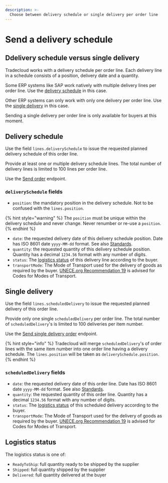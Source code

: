 ```yaml
---
description: >-
  Choose between delivery schedule or single delivery per order line
---
```


# Send a delivery schedule

## Ddelivery schedule versus single delivery

Tradecloud works with a delivery schedule per order line.
Each delivery line in a schedule consists of a position, delivery date and a quantity.

Some ERP systems like SAP work natively with multiple delivery lines per order line.
Use the [delivery schedule](#delivery-schedule) in this case.

Other ERP systems can only work with only one delivery per order line.
Use the [single delivery](#single-delivery) in this case.

Sending a single delivery per order line is only available for buyers at this moment.

## Delivery schedule

Use the field `lines.deliverySchedule` to issue the requested planned delivery schedule of this order line. 

Provide at least one or multiple delivery schedule lines. The total number of delivery lines is limited to 100 lines per order line.

Use the [Send order](https://swagger-ui.accp.tradecloud1.com/?url=https://api.accp.tradecloud1.com/v2/api-connector/specs.yaml#/buyer-endpoints/sendOrderByBuyerRoute) endpoint.

### `deliverySchedule` fields

* `position`: the mandatory position in the delivery schedule. Not to be confused with the `lines.position`.

{% hint style="warning" %}
The `position` must be unique within the delivery schedule and never change. Never renumber or re-use a `position`.
{% endhint %}

* `date`: the requested delivery date of this delivery schedule position. Date has ISO 8601 date `yyyy-MM-dd` format. See also [Standards](../../api/standards.md).
* `quantity`: the requested quantity of this delivery schedule position. Quantity has a decimal `1234.56` format with any number of digits.
* `status`: The [logistics status](#logistics-status) of this delivery line according to the buyer.
* `transportMode`: The Mode of Transport used for the delivery of goods as required by the buyer. [UNECE.org Recommendation 19](https://tfig.unece.org/contents/recommendation-19.htm) is advised for Codes for Modes of Transport.

## Single delivery

Use the field `lines.scheduledDelivery` to issue the requested planned delivery of this order line.

Provide only one single `scheduledDelivery` per order line. The total number of `scheduledDelivery`'s is limited to 100 deliveries per item number.

Use the [Send single delivery order](https://swagger-ui.accp.tradecloud1.com/?url=https://api.accp.tradecloud1.com/v2/api-connector/specs.yaml#/buyer-endpoints/sendSingleDeliveryByBuyerRoute) endpoint.

{% hint style="info" %}
Tradecloud will merge `scheduledDelivery`'s of order lines with the same item number into one order line having a delivery schedule. The `lines.position` will be taken as `deliverySchedule.position`.
{% endhint %}

### `scheduledDelivery` fields

* `date`: the requested delivery date of this order line. Date has ISO 8601 date `yyyy-MM-dd` format. See also [Standards](../../api/standards.md).
* `quantity`: the requested quantity of this order line. Quantity has a decimal `1234.56` format with any number of digits.
* `status`: The [logistics status](#logistics-status) of this scheduled delivery according to the buyer.
* `transportMode`: The Mode of Transport used for the delivery of goods as required by the buyer. [UNECE.org Recommendation 19](https://tfig.unece.org/contents/recommendation-19.htm) is advised for Codes for Modes of Transport.

## Logistics status

The logistics status is one of:

* `ReadyToShip`: full quantity ready to be shipped by the supplier
* `Shipped`: full quantity shipped by the supplier
* `Delivered`: full quantity delivered at the buyer
